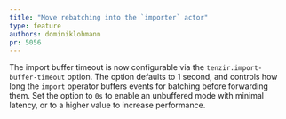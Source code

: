 ```yaml
---
title: "Move rebatching into the `importer` actor"
type: feature
authors: dominiklohmann
pr: 5056
---
```


The import buffer timeout is now configurable via the
`tenzir.import-buffer-timeout` option. The option defaults to 1 second, and
controls how long the `import` operator buffers events for batching before
forwarding them. Set the option to `0s` to enable an unbuffered mode with
minimal latency, or to a higher value to increase performance.
